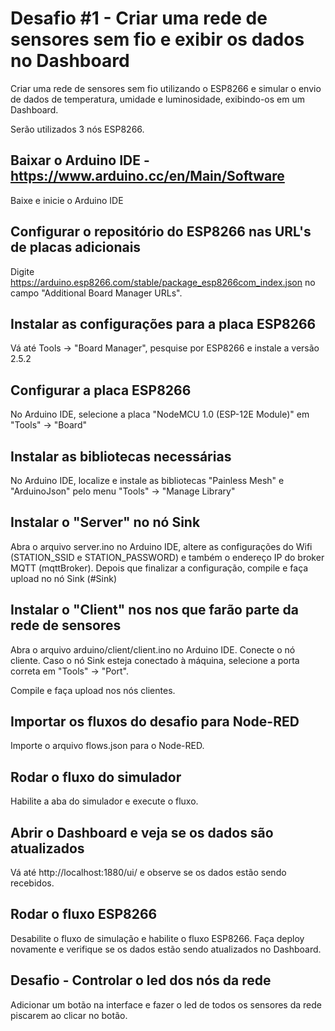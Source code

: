# Desafio #1 - Criar uma rede de sensores sem fio e exibir os dados no Dashboard

Criar uma rede de sensores sem fio utilizando o ESP8266 e simular o envio de dados de temperatura, umidade e luminosidade, exibindo-os em um Dashboard.

Serão utilizados 3 nós ESP8266. 

## Baixar o Arduino IDE - https://www.arduino.cc/en/Main/Software

Baixe e inicie o Arduino IDE

## Configurar o repositório do ESP8266 nas URL's de placas adicionais

Digite https://arduino.esp8266.com/stable/package_esp8266com_index.json no campo "Additional Board Manager URLs". 

## Instalar as configurações para a placa ESP8266

Vá até Tools -> "Board Manager", pesquise por ESP8266 e instale a versão 2.5.2

## Configurar a placa ESP8266 

No Arduino IDE, selecione a placa "NodeMCU 1.0 (ESP-12E Module)" em "Tools" -> "Board"

## Instalar as bibliotecas necessárias

No Arduino IDE, localize e instale as bibliotecas "Painless Mesh" e "ArduinoJson" pelo menu "Tools" -> "Manage Library"

## Instalar o "Server" no nó Sink

Abra o arquivo server.ino no Arduino IDE, altere as configurações do Wifi (STATION_SSID e STATION_PASSWORD) e também o endereço IP do broker MQTT (mqttBroker). Depois que finalizar a configuração, compile e faça upload no nó Sink (#Sink)

## Instalar o "Client" nos nos que farão parte da rede de sensores

Abra o arquivo arduino/client/client.ino no Arduino IDE. Conecte o nó cliente. Caso o nó Sink esteja conectado à máquina, selecione a porta correta em "Tools" -> "Port".

Compile e faça upload nos nós clientes.

## Importar os fluxos do desafio para Node-RED

Importe o arquivo flows.json para o Node-RED.

## Rodar o fluxo do simulador

Habilite a aba do simulador e execute o fluxo.

## Abrir o Dashboard e veja se os dados são atualizados

Vá até http://localhost:1880/ui/ e observe se os dados estão sendo recebidos.

## Rodar o fluxo ESP8266

Desabilite o fluxo de simulação e habilite o fluxo ESP8266. Faça deploy novamente e verifique se os dados estão sendo atualizados no Dashboard.

## Desafio - Controlar o led dos nós da rede

Adicionar um botão na interface e fazer o led de todos os sensores da rede piscarem ao clicar no botão.






